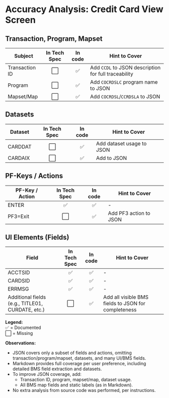 # Accuracy Analysis: Credit Card View Screen

## Transaction, Program, Mapset
| Subject        | In Tech Spec | In code | Hint to Cover |
|----------------|:-------:|:-----------:|--------------|
| Transaction ID |   ⬜    |     ✅      | Add `CCDL` to JSON description for full traceability |
| Program        |   ⬜    |     ✅      | Add `COCRDSLC` program name to JSON |
| Mapset/Map     |   ⬜    |     ✅      | Add `COCRDSL`/`CCRDSLA` to JSON |

## Datasets
| Dataset    | In Tech Spec | In code | Hint to Cover |
|------------|:-------:|:-----------:|--------------|
| CARDDAT    |   ⬜    |     ✅      | Add dataset usage to JSON |
| CARDAIX    |   ⬜    |     ✅      | Add to JSON |

## PF-Keys / Actions
| PF-Key / Action | In Tech Spec | In code | Hint to Cover |
|-----------------|:-------:|:-----------:|--------------|
| ENTER           |   ✅    |     ✅      | -            |
| PF3=Exit        |   ⬜    |     ✅      | Add PF3 action to JSON |

## UI Elements (Fields)
| Field      | In Tech Spec | In code | Hint to Cover |
|------------|:-------:|:-----------:|--------------|
| ACCTSID    |   ✅    |     ✅      | -            |
| CARDSID    |   ✅    |     ✅      | -            |
| ERRMSG     |   ✅    |     ✅      | -            |
| Additional fields (e.g., TITLE01, CURDATE, etc.) | ⬜ | ✅ | Add all visible BMS fields to JSON for completeness |

**Legend:**  
✅ = Documented  
⬜ = Missing

**Observations:**
- JSON covers only a subset of fields and actions, omitting transaction/program/mapset, datasets, and many UI/BMS fields.
- Markdown provides full coverage per user preference, including detailed BMS field extraction and datasets.
- To improve JSON coverage, add:
  - Transaction ID, program, mapset/map, dataset usage.
  - All BMS map fields and static labels (as in Markdown).
- No extra analysis from source code was performed, per instructions.
